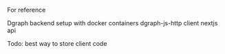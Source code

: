 For reference

Dgraph backend setup with docker containers
dgraph-js-http client
nextjs api

Todo:
best way to store client code
